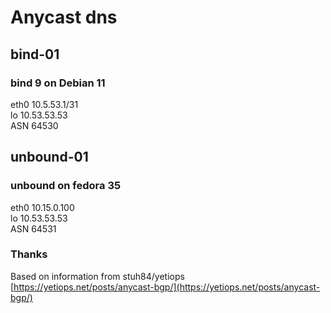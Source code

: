# Anycast dns

## bind-01 
### bind 9 on Debian 11

eth0 	10.5.53.1/31  
lo	10.53.53.53  
ASN	64530

## unbound-01
### unbound on fedora 35

eth0	10.15.0.100  
lo	10.53.53.53  
ASN 	64531

### Thanks

Based on information from stuh84/yetiops [https://yetiops.net/posts/anycast-bgp/](https://yetiops.net/posts/anycast-bgp/)

